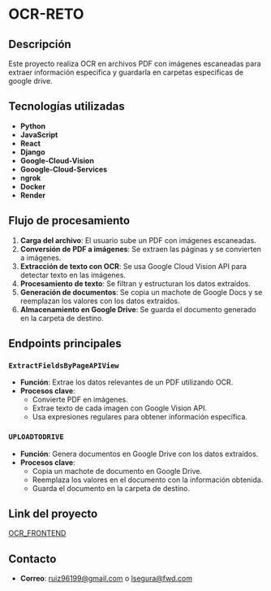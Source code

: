 # OCR-RETO

## Descripción
Este proyecto realiza OCR en archivos PDF con imágenes escaneadas para extraer información especifica y guardarla en
carpetas especificas de google drive.

## Tecnologías utilizadas
- **Python**
- **JavaScript**
- **React**
- **Django**
- **Google-Cloud-Vision**
- **Gooogle-Cloud-Services**
- **ngrok**
- **Docker**
- **Render**

## Flujo de procesamiento
1. **Carga del archivo**: El usuario sube un PDF con imágenes escaneadas.
2. **Conversión de PDF a imágenes**: Se extraen las páginas y se convierten a imágenes.
3. **Extracción de texto con OCR**: Se usa Google Cloud Vision API para detectar texto en las imágenes.
4. **Procesamiento de texto**: Se filtran y estructuran los datos extraídos.
5. **Generación de documentos**: Se copia un machote de Google Docs y se reemplazan los valores con los datos extraídos.
6. **Almacenamiento en Google Drive**: Se guarda el documento generado en la carpeta de destino.

## Endpoints principales

### `ExtractFieldsByPageAPIView`
- **Función**: Extrae los datos relevantes de un PDF utilizando OCR.
- **Procesos clave**:
  - Convierte PDF en imágenes.
  - Extrae texto de cada imagen con Google Vision API.
  - Usa expresiones regulares para obtener información específica.

### `UPLOADTODRIVE`
- **Función**: Genera documentos en Google Drive con los datos extraídos.
- **Procesos clave**:
  - Copia un machote de documento en Google Drive.
  - Reemplaza los valores en el documento con la información obtenida.
  - Guarda el documento en la carpeta de destino.

## Link del proyecto
[OCR_FRONTEND](https://ocr-reto-front.onrender.com/)

## Contacto
- **Correo**: ruiz96199@gmail.com o lsegura@fwd.com


